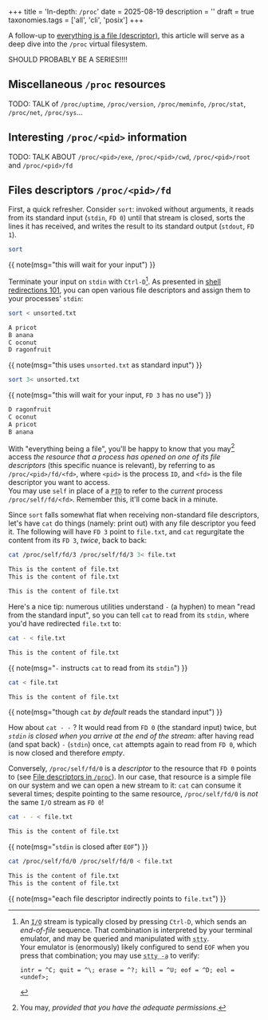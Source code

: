 +++
title = 'In-depth: `/proc`'
date = 2025-08-19
description = ''
draft = true
taxonomies.tags = ['all', 'cli', 'posix']
+++

A follow-up to [everything is a file
(descriptor)](@/flight-rules/everything-is-a-file.md), this article will serve as a
deep dive into the `/proc` virtual filesystem.

SHOULD PROBABLY BE A SERIES!!!!

## Miscellaneous `/proc` resources

TODO: TALK of `/proc/uptime`, `/proc/version`, `/proc/meminfo`,
`/proc/stat`, `/proc/net`, `/proc/sys`...

## Interesting `/proc/<pid>` information

TODO: TALK ABOUT `/proc/<pid>/exe`, `/proc/<pid>/cwd`, `/proc/<pid>/root` and
`/proc/<pid>/fd`<br>

## Files descriptors `/proc/<pid>/fd`

First, a quick refresher.  Consider `sort`: invoked without arguments, it reads
from its standard input (`stdin`, `FD 0`) until that stream is closed, sorts the
lines it has received, and writes the result to its standard output (`stdout`,
`FD 1`).

```sh
sort
```
{{ note(msg="this will wait for your input") }}

Terminate your input on `stdin` with `Ctrl-D`[^ctrl-d].  As presented in [shell
redirections 101](@/flight-rules/shell-redirections-101.md), you can open various file
descriptors and assign them to your processes' `stdin`:

  [^ctrl-d]: An <abbr title="Input/Output">`I/O`</abbr> stream is typically
closed by pressing `Ctrl-D`, which sends an *end-of-file* sequence.
That combination is interpreted by your terminal emulator, and may be
queried and manipulated with <abbr title="Set the options for a terminal
">`stty`</abbr>.<br>
  Your emulator is (enormously) likely configured to send `EOF` when you
press that combination; you may use <abbr title="Print current terminal
settings">`stty -a`</abbr> to verify:
    <pre class="z-code"><code>intr = ^C; quit = ^\; erase = ^?; kill = ^U; <span
    class="term-fg33">eof = ^D</span>; eol = &lt;undef&gt;;</pre></code>

<div class="grid-1-2"><div>

```sh
sort < unsorted.txt
```
```txt
A pricot
B anana
C oconut
D ragonfruit
```
{{ note(msg="this uses `unsorted.txt` as standard input") }}
</div><div>

```sh
sort 3< unsorted.txt
```
{{ note(msg="this will wait for your input, `FD 3` has no use") }}
</div><div style="grid-area: 1 / 2 / 3 / 3;">

```txt,name=unsorted.txt
D ragonfruit
C oconut
A pricot
B anana
```
</div></div>

  With "everything being a file", you'll be happy to know that you may[^permissions] access *the resource that a process has opened
on one of its file descriptors* (this specific nuance is relevant), by referring
to as `/proc/<pid>/fd/<fd>`, where `<pid>` is the process `ID`, and `<fd>` is
the file descriptor you want to access.<br>
  You may use `self` in place of a <abbr title="Process ID">`PID`</abbr> to
refer to the *current* process `/proc/self/fd/<fd>`.  Remember this, it'll come
back in a minute.

[^permissions]: You may, *provided that you have the adequate permissions*.

Since `sort` falls somewhat flat when receiving non-standard file descriptors,
let's have `cat` do things (namely: print out) with any file descriptor you feed
it.  The following will have `FD 3` point to `file.txt`, and `cat` regurgitate
the content from its `FD 3`, *twice*, back to back:

<div class="grid-1-2"><div>

```sh
cat /proc/self/fd/3 /proc/self/fd/3 3< file.txt
```
```txt
This is the content of file.txt
This is the content of file.txt
```
</div><div>

```txt,name=file.txt
This is the content of file.txt
```
</div></div>

Here's a nice tip: numerous utilities understand `-` (a hyphen) to mean "read
from the standard input", so you can tell `cat` to read from its `stdin`, where
you'd have redirected `file.txt` to:

<div class="grid-1-2"><div>

```sh
cat - < file.txt
```
```txt
This is the content of file.txt
```
{{ note(msg="`-` instructs `cat` to read from its `stdin`") }}
</div><div>

```sh
cat < file.txt
```
```txt
This is the content of file.txt
```
{{ note(msg="though `cat` *by default* reads the standard input") }}
</div></div>

How about `cat - -`&nbsp;? It would read from `FD 0` (the standard input) twice,
but *`stdin` is closed when you arrive at the end of the stream*: after having
read (and spat back) `-` (`stdin`) once, `cat` attempts again to read from `FD
0`, which is now closed and therefore *empty*.

Conversely, `/proc/self/fd/0` is a *descriptor* to the
resource that `FD 0` points to (see [File descriptors in
`/proc`](@/flight-rules/everything-is-a-file.md#file-descriptors)).  In our case,
that resource is a simple file on our system and we can open a new stream to
it: `cat` can consume it several times; despite pointing to the same resource,
`/proc/self/fd/0` is *not* the same `I/O` stream as `FD 0`!

<div class="grid-1-2"><div>

```sh
cat - - < file.txt
```
```txt
This is the content of file.txt
```
{{ note(msg="`stdin` is closed after `EOF`") }}
</div><div>

```sh
cat /proc/self/fd/0 /proc/self/fd/0 < file.txt
```
```txt
This is the content of file.txt
This is the content of file.txt
```
{{ note(msg="each file descriptor indirectly points to `file.txt`") }}
</div></div>
